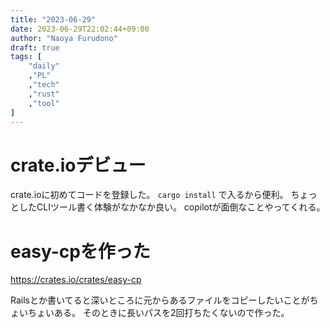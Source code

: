```yaml
---
title: "2023-06-29"
date: 2023-06-29T22:02:44+09:00
author: "Naoya Furudono"
draft: true
tags: [
    "daily"
    ,"PL"
    ,"tech"
    ,"rust"
    ,"tool"
]
---
```


# crate.ioデビュー

crate.ioに初めてコードを登録した。
`cargo install` で入るから便利。
ちょっとしたCLIツール書く体験がなかなか良い。
copilotが面倒なことやってくれる。

# easy-cpを作った

<https://crates.io/crates/easy-cp>

Railsとか書いてると深いところに元からあるファイルをコピーしたいことがちょいちょいある。
そのときに長いパスを2回打ちたくないので作った。

